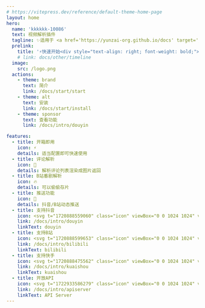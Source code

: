 ```yaml
---
# https://vitepress.dev/reference/default-theme-home-page
layout: home
hero:
  name: 'kkkkkk-10086'
  text: 视频解析插件
  tagline: ✨适用于 <a href='https://yunzai-org.github.io/docs' target='_blank'>Yunzai</a> / <a href='https://github.com/Karinjs/Karin' target='_blank'>Karin</a> 生态
  prelink:
    title: '⚡️快速开始<div style="text-align: right; font-weight: bold;"><i class="fas fa-pnpm" style="color: #FFD43B;"></i>git clone https://github.com/ikenxuan/kkkkkk-10086.git</div>'
    # link: docs/other/timeline
  image:
    src: /logo.png
  actions:
    - theme: brand
      text: 简介
      link: /docs/start/start
    - theme: alt
      text: 安装
      link: /docs/start/install
    - theme: sponsor
      text: 查看功能
      link: /docs/intro/douyin

features:
  - title: 开箱即用
    icon: ⚡️
    details: 适当配置即可快速使用
  - title: 评论解析
    icon: 📑
    details: 解析评论列表渲染成图片返回
  - title: B站番剧解析
    icon: 🔥
    details: 可以偷偷存片
  - title: 推送功能
    icon: 📨
    details: 抖音/B站动态推送
  - title: 支持抖音
    icon: <svg t="1720888559060" class="icon" viewBox="0 0 1024 1024" version="1.1" xmlns="http://www.w3.org/2000/svg" p-id="4168" width="200" height="200"><path d="M0 0m184.32 0l655.36 0q184.32 0 184.32 184.32l0 655.36q0 184.32-184.32 184.32l-655.36 0q-184.32 0-184.32-184.32l0-655.36q0-184.32 184.32-184.32Z" fill="#111111" p-id="4169"></path><path d="M204.27776 670.59712a246.25152 246.25152 0 0 1 245.97504-245.97504v147.57888a98.49856 98.49856 0 0 0-98.38592 98.38592c0 48.34304 26.14272 100.352 83.54816 100.352 3.81952 0 93.55264-0.88064 93.55264-77.19936V134.35904h157.26592a133.31456 133.31456 0 0 0 133.12 132.99712l-0.13312 147.31264a273.152 273.152 0 0 1-142.62272-38.912l-0.06144 317.98272c0 146.00192-124.24192 224.77824-241.14176 224.77824-131.74784 0.03072-231.1168-106.56768-231.1168-247.92064z" fill="#FF4040" p-id="4170"></path><path d="M164.92544 631.23456a246.25152 246.25152 0 0 1 245.97504-245.97504v147.57888a98.49856 98.49856 0 0 0-98.38592 98.38592c0 48.34304 26.14272 100.352 83.54816 100.352 3.81952 0 93.55264-0.88064 93.55264-77.19936V94.99648h157.26592a133.31456 133.31456 0 0 0 133.12 132.99712l-0.13312 147.31264a273.152 273.152 0 0 1-142.62272-38.912l-0.06144 317.98272c0 146.00192-124.24192 224.77824-241.14176 224.77824-131.74784 0.03072-231.1168-106.56768-231.1168-247.92064z" fill="#00F5FF" p-id="4171"></path><path d="M410.91072 427.58144c-158.8224 20.15232-284.44672 222.72-154.112 405.00224 120.40192 98.47808 373.68832 41.20576 380.70272-171.85792l-0.17408-324.1472a280.7296 280.7296 0 0 0 142.88896 38.62528V261.2224a144.98816 144.98816 0 0 1-72.8064-54.82496 135.23968 135.23968 0 0 1-54.70208-72.45824h-123.66848l-0.08192 561.41824c-0.11264 78.46912-130.9696 106.41408-164.18816 30.2592-83.18976-39.77216-64.37888-190.9248 46.31552-192.57344z" fill="#FFFFFF" p-id="4172"></path></svg>
    link: /docs/intro/douyin
    linkText: douyin
  - title: 支持B站
    icon: <svg t="1720888599653" class="icon" viewBox="0 0 1024 1024" version="1.1" xmlns="http://www.w3.org/2000/svg" p-id="5321" width="200" height="200"><path d="M729.32864 373.94944c-9.79456-5.94432-19.06176-6.784-19.14368-6.784l-1.06496-0.0512c-57.20064-3.8656-121.1648-5.83168-190.12608-5.83168l-13.98784 0.00512c-68.95616 0-132.92544 1.96096-190.12096 5.83168l-1.06496 0.0512c-0.08192 0-9.34912 0.83968-19.14368 6.784-15.04768 9.12896-24.27392 25.94816-27.4176 49.9712-10.07104 76.91264-4.38272 173.64992 0.18944 251.392 2.93888 49.96608 33.408 62.45888 85.04832 67.1488 10.78272 0.98816 69.08928 5.86752 159.50848 5.89312v-0.00512c90.4192-0.02048 148.72576-4.90496 159.5136-5.888 51.64032-4.68992 82.10944-17.18272 85.0432-67.1488 4.57728-77.74208 10.26048-174.47936 0.18944-251.392-3.1488-24.02816-12.37504-40.84736-27.42272-49.97632z m-390.9888 172.71808a23.64928 23.64928 0 0 1-31.68768-10.84416 23.68 23.68 0 0 1 10.84416-31.68768c2.03776-1.00352 50.69312-24.72448 110.5408-43.06432a23.68 23.68 0 1 1 13.88032 45.29152c-56.2944 17.24928-103.11168 40.07424-103.5776 40.30464z m268.89728 35.88608c-0.44032 2.23232-11.26912 54.64064-50.93888 54.64064-21.44256 0-36.10112-14.04928-44.98432-26.77248-8.69376 12.70784-22.80448 26.77248-42.65472 26.77248-35.5328 0-50.13504-48.26624-51.68128-53.77024a11.3664 11.3664 0 0 1 21.87776-6.1696c2.74944 9.6512 14.1312 37.20192 29.7984 37.20192 16.37376 0 28.89216-23.64416 31.98464-31.92832a11.37152 11.37152 0 0 1 10.6496-7.38816h0.06144c4.76672 0.03072 9.0112 3.02592 10.62912 7.50592 0.10752 0.28672 11.96544 31.81568 34.31424 31.81568 20.864 0 28.56448-35.95264 28.64128-36.32128a11.34592 11.34592 0 0 1 13.35808-8.93952 11.36128 11.36128 0 0 1 8.94464 13.35296z m110.11584-46.73536a23.68 23.68 0 0 1-31.68256 10.84416c-0.47104-0.2304-47.47264-23.1168-103.57248-40.30976a23.69024 23.69024 0 0 1-15.70816-29.58336 23.66976 23.66976 0 0 1 29.57824-15.70304c59.84768 18.33984 108.49792 42.0608 110.55104 43.06432a23.68 23.68 0 0 1 10.83392 31.68768z" fill="#F16C8D" p-id="5322"></path><path d="M849.92 51.2H174.08c-67.8656 0-122.88 55.0144-122.88 122.88v675.84c0 67.87072 55.0144 122.88 122.88 122.88h675.84c67.87072 0 122.88-55.00928 122.88-122.88V174.08c0-67.86048-55.00928-122.88-122.88-122.88z m-36.60288 627.45088c-2.62656 44.57984-21.82144 78.63296-55.51616 98.48832-25.68192 15.13472-54.17472 19.48672-81.13664 21.9392-32.45568 2.94912-92.71808 6.09792-164.66432 6.1184-71.94112-0.02048-132.20864-3.16416-164.66432-6.1184-26.96192-2.45248-55.45472-6.80448-81.13152-21.9392-33.69472-19.85536-52.8896-53.90336-55.51104-98.4832-4.70528-80.13312-10.5728-179.85536 0.19456-262.10816C221.5424 335.16544 280.99072 311.57248 311.5008 310.37952a2482.64192 2482.64192 0 0 1 81.42336-4.08576c-7.53664-8.53504-19.88096-23.3216-28.81536-38.11328-13.73696-22.73792 8.52992-41.68704 8.52992-41.68704s23.68-20.36736 44.52864 5.21216c15.69792 19.26656 38.37952 55.99744 48.61952 72.95488l53.20704-0.21504c13.2608 0 26.33216 0.07168 39.2192 0.21504 10.24-16.95744 32.9216-53.6832 48.61952-72.95488 20.84352-25.57952 44.52864-5.21216 44.52864-5.21216s22.26176 18.94912 8.5248 41.68704c-8.9344 14.79168-21.27872 29.57824-28.81536 38.11328 28.35968 0.97792 55.56224 2.33984 81.42336 4.08064 30.5152 1.19808 89.9584 24.79104 100.61312 106.17344 10.7776 82.24768 4.9152 181.96992 0.20992 262.10304z" fill="#F16C8D" p-id="5323"></path></svg>
    link: /docs/intro/bilibili
    linkText: bilibili
  - title: 支持快手
    icon: <svg t="1720888475562" class="icon" viewBox="0 0 1024 1024" version="1.1" xmlns="http://www.w3.org/2000/svg" p-id="2991" width="200" height="200"><path d="M0 0m219.428571 0l585.142858 0q219.428571 0 219.428571 219.428571l0 585.142858q0 219.428571-219.428571 219.428571l-585.142858 0q-219.428571 0-219.428571-219.428571l0-585.142858q0-219.428571 219.428571-219.428571Z" fill="#FF3000" p-id="2992"></path><path d="M835.291429 649.289143v103.570286c0 71.972571-58.88 130.413714-131.657143 130.413714H510.025143a131.584 131.584 0 0 1-125.074286-89.819429l-115.419428 57.270857a64.146286 64.146286 0 0 1-85.723429-28.16 62.902857 62.902857 0 0 1-6.802286-28.379428v-185.782857a63.634286 63.634286 0 0 1 63.926857-63.268572c10.020571 0 19.894857 2.340571 28.891429 6.802286l114.834286 57.636571a131.657143 131.657143 0 0 1 125.366857-90.697142H703.634286c72.777143 0 131.657143 58.368 131.657143 130.413714zM512 585.874286a65.536 65.536 0 0 0-65.828571 64.146285v100.864c0 35.620571 28.891429 64.585143 64.731428 65.097143l190.902857 0.146286a65.609143 65.609143 0 0 0 65.828572-64.219429V651.190857a65.462857 65.462857 0 0 0-64.804572-65.170286H512z m-267.190857 57.417143v116.809142a17.554286 17.554286 0 0 0 25.088 15.506286l0.292571-0.146286 108.251429-54.710857v-38.692571l-108.397714-53.906286a17.408 17.408 0 0 0-25.234286 15.140572z m178.102857-508.123429c66.779429 0 125.001143 36.425143 155.501714 90.258286a153.088 153.088 0 0 1 103.936-40.374857c84.48 0 152.941714 67.803429 152.941715 151.478857a152.210286 152.210286 0 0 1-152.868572 151.552c-50.834286 0-95.817143-24.576-123.684571-62.317715a178.322286 178.322286 0 0 1-135.826286 62.317715A177.298286 177.298286 0 0 1 244.809143 311.588571c0-97.426286 79.725714-176.420571 178.102857-176.420571z m0 70.948571a106.057143 106.057143 0 0 0-106.496 105.545143c0 58.221714 47.689143 105.472 106.496 105.472a106.057143 106.057143 0 0 0 106.496-105.472 106.057143 106.057143 0 0 0-106.496-105.545143z m259.437714 49.883429c-44.909714 0-81.334857 36.132571-81.334857 80.530286 0 44.544 36.425143 80.603429 81.334857 80.603428 44.909714 0 81.334857-36.059429 81.334857-80.603428 0-44.397714-36.425143-80.530286-81.334857-80.530286z" fill="#FFFFFF" p-id="2993"></path></svg>
    link: /docs/intro/kuaishou
    linkText: kuaishou
  - title: 开放API
    icon: <svg t="1722933586279" class="icon" viewBox="0 0 1024 1024" version="1.1" xmlns="http://www.w3.org/2000/svg" p-id="10733" width="200" height="200"><path d="M512.84 63.56L125.32 287.3v447.47l387.52 223.74 387.53-223.74V287.3z" fill="#5D11A0" p-id="10734"></path><path d="M363.86 708.96c0 66.41 14.33 129.37 39.62 186.41l109.37 63.14 387.52-223.74V287.3l-66.77-38.55c-3.05-0.06-6-0.46-9.07-0.46-254.42 0-460.67 206.25-460.67 460.67z" fill="#7A28BF" p-id="10735"></path><path d="M875.35 272.86c1.2 13.52 2.07 27.13 2.07 40.96 0 253.32-205.36 458.68-458.68 458.68-111.63 0-213.88-39.95-293.41-106.24v68.51l387.52 223.74 387.52-223.74V287.3l-25.02-14.44z" fill="#7214AC" p-id="10736"></path><path d="M512.62 958.51L124.87 734.66V286.92L512.62 63.03l387.75 223.89v447.74L512.62 958.51zM160.69 713.98l351.93 203.17 351.93-203.17V307.6L512.62 104.39 160.69 307.6v406.38z" fill="#9E4AD1" p-id="10737"></path><path d="M747.85 306.89l-44.3 43.93c30.79 45.43 25.91 107.01-13.89 147.18l-58.95 58.95c-1.13 0.75-2.25 1.5-3.38 1.5s-2.63-0.38-3.38-1.5l-99.5-99.5-58.2-57.82c-1.5-1.88-1.5-4.88 0-6.76l59.32-58.95c9.39-9.39 19.9-16.89 31.16-22.15 15.77-8.26 33.41-12.02 50.69-12.02 23.28 0 45.81 7.13 64.96 19.9l44.3-43.93c0.75-1.13 1.88-1.5 3.38-1.5 1.13 0 2.25 0.38 3 1.5l24.78 24.41a4.765 4.765 0 0 1 0.01 6.76z" fill="#FEA13C" p-id="10738"></path><path d="M572.5 558.45l-38.67 38.67 25.16 24.78c1.5 1.88 1.5 4.88 0 6.76l-59.32 58.95c-22.53 22.9-52.19 34.17-81.85 34.17-7.51 0-14.64-0.75-21.78-2.25-15.39-2.63-30.04-8.64-43.18-17.65l-44.31 43.93c-0.75 1.13-1.88 1.5-3.38 1.5-1.13 0-2.25-0.38-3-1.5l-24.78-24.41a4.756 4.756 0 0 1 0-6.76l44.3-43.93c-30.79-45.06-25.91-107.01 13.89-147.18l58.95-58.95c1.13-0.75 2.25-1.5 3.38-1.5s2.63 0.75 3.38 1.5l24.78 24.78 38.67-38.67c1.88-1.5 4.88-1.5 6.76 0l21.03 21.4c1.88 1.5 1.88 4.51 0 6.38l-38.67 38.67 52.57 52.57 38.3-38.67a4.756 4.756 0 0 1 6.76 0l21.03 21.03c1.86 1.5 1.86 4.51-0.02 6.38z" fill="#FF812A" p-id="10739"></path><path d="M572.5 558.45l-38.67 38.67 25.16 24.78c1.5 1.88 1.5 4.88 0 6.76l-59.32 58.95c-22.53 22.9-52.19 34.17-81.85 34.17-7.51 0-14.64-0.75-21.78-2.25-12.02-29.66-18.4-61.95-18.4-96.12 0-51.81 15.02-100.25 41.68-140.8l6.76 6.76 38.67-38.67c1.88-1.5 4.88-1.5 6.76 0l21.03 21.4c1.88 1.5 1.88 4.51 0 6.38l-38.67 38.67 52.57 52.57 38.3-38.67a4.756 4.756 0 0 1 6.76 0l21.03 21.03c1.85 1.49 1.85 4.5-0.03 6.37zM747.85 306.89l-44.3 43.93c30.79 45.43 25.91 107.01-13.89 147.18l-58.95 58.95c-1.13 0.75-2.25 1.5-3.38 1.5s-2.63-0.38-3.38-1.5l-99.5-99.5c-3-12.39-4.51-25.53-4.51-39.05 0-40.17 13.52-77.35 36.8-106.63 15.77-8.26 33.41-12.02 50.69-12.02 23.28 0 45.81 7.13 64.96 19.9l44.3-43.93c0.75-1.13 1.88-1.5 3.38-1.5 1.13 0 2.25 0.38 3 1.5l24.78 24.41a4.774 4.774 0 0 1 0 6.76z" fill="#FD6800" p-id="10740"></path></svg>
    link: /docs/intro/apiserver
    linkText: API Server
---
```


<HomeUnderline />
<confetti />
